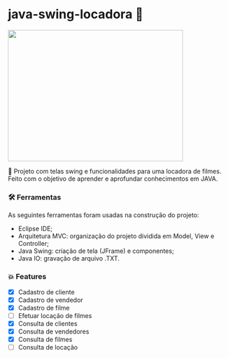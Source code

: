 # java-swing-locadora 🔰 

<img src="https://user-images.githubusercontent.com/54810933/110800214-bd540600-825a-11eb-9913-c5b6cc0ee1b5.png" width="400" height="300" />

🎦 Projeto com telas swing e funcionalidades para uma locadora de filmes. Feito com o objetivo de aprender e aprofundar conhecimentos em JAVA.

### 🛠 Ferramentas

As seguintes ferramentas foram usadas na construção do projeto:

- Eclipse IDE;
- Arquitetura MVC: organização do projeto dividida em Model, View e Controller;
- Java Swing: criação de tela (JFrame) e componentes;
- Java IO: gravação de arquivo .TXT.


### 💥 <a id="features">Features</a>

- [x] Cadastro de cliente
- [x] Cadastro de vendedor
- [x] Cadastro de filme
- [ ] Efetuar locação de filmes
- [x] Consulta de clientes
- [x] Consulta de vendedores
- [x] Consulta de filmes
- [ ] Consulta de locação
